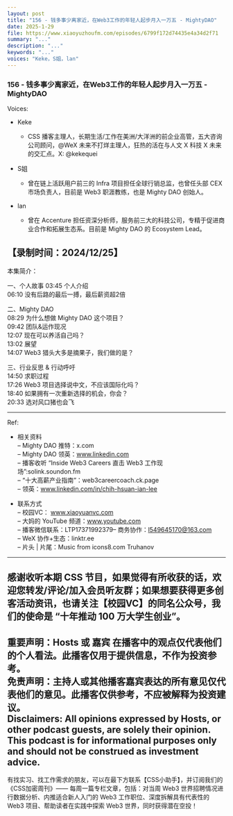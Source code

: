 ```yaml
---
layout: post
title: "156 - 钱多事少离家近，在Web3工作的年轻人起步月入一万五 - MightyDAO"
date: 2025-1-29
file: https://www.xiaoyuzhoufm.com/episodes/6799f172d74435e4a34d2f71
summary: "..."
description: "..."
keywords: "..."
voices: "Keke，S姐，lan"
---
```


### 156 - 钱多事少离家近，在Web3工作的年轻人起步月入一万五 - MightyDAO

Voices:

- Keke
  + CSS 播客主理人，长期生活/工作在美洲/大洋洲的前企业高管，五大咨询公司顾问，@WeX 未来不打烊主理人，狂热的活在与人文 X 科技 X 未来的交汇点。X: @kekequei

- S姐
  + 曾在链上活跃用户前三的 Infra 项目担任全球行销总监，也曾任头部 CEX 市场负责人，目前是 Web3 职涯教练，也是 Mighty DAO 创始人。

- lan
  + 曾在 Accenture 担任资深分析师，服务前三大的科技公司，专精于促进商业合作和拓展生态系。目前是 Mighty DAO 的 Ecosystem Lead。

【录制时间：2024/12/25】
---------------------------------------------------
本集简介：

一、个人故事 
03:45 个人介绍  
06:10 没有后路的最后一搏，最后薪资超2倍

二、Mighty DAO  
08:29 为什么想做 Mighty DAO 这个项目？  
09:42 团队&运作现况  
12:07 现在可以养活自己吗？  
13:02 展望  
14:07 Web3 猎头大多是摘果子，我们做的是？

三、行业反思 & 行动呼吁  
14:50 求职过程  
17:26 Web3 项目选择说中文，不应该国际化吗？  
18:40 如果拥有一次重新选择的机会，你会？  
20:33 选对风口猪也会飞

---------------------------------------------------  

Ref:
   + 相关资料  
– Mighty DAO 推特：x.com  
– Mighty DAO 领英：www.linkedin.com  
– 播客收听 “Inside Web3 Careers 直击 Web3 工作现场”:solink.soundon.fm  
– “十大高薪产业指南”：web3careercoach.ck.page  
– 领英：www.linkedin.com/in/chih-hsuan-ian-lee  

   + 联系方式  
– 校园VC： www.xiaoyuanvc.com  
– 大妈的 YouTube 频道：www.youtube.com  
– 播客微信联系：LTP17371992379– 商务协作：l549645170@163.com  
– WeX 协作+生态：linktr.ee  
– 片头 | 片尾：Music from icons8.com Truhanov  
---------------------------------------------------  
感谢收听本期 CSS 节目，如果觉得有所收获的话，欢迎您转发/评论/加入会员听友群；如果想要获得更多创客活动资讯，也请关注【校园VC】的同名公众号，我们的使命是 “十年推动 100 万大学生创业”。  
---------------------------------------------------  
重要声明：Hosts 或 嘉宾 在播客中的观点仅代表他们的个人看法。此播客仅用于提供信息，不作为投资参考。   
免责声明：主持人或其他播客嘉宾表达的所有意见仅代表他们的意见。此播客仅供参考，不应被解释为投资建议。  
Disclaimers: All opinions expressed by Hosts, or other podcast guests, are solely their opinion. This podcast is for informational purposes only and should not be construed as investment advice.  
---------------------------------------------------  
有找实习、找工作需求的朋友，可以在最下方联系【CSS小助手】，并订阅我们的《CSS加密周刊》—— 每周一篇专栏文章，包括：对当周 Web3 世界招聘情况进行数据分析、内推适合新人入门的 Web3 工作职位、深度拆解具有代表性的 Web3 项目、帮助读者在实践中探索 Web3 世界，同时获得潜在空投！

